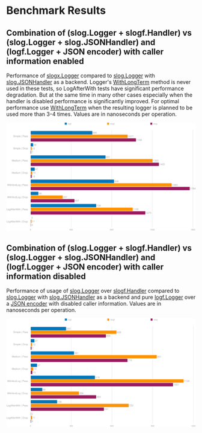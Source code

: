 # Benchmark Results

## Combination of (slog.Logger + slogf.Handler) vs (slog.Logger + slog.JSONHandler) and (logf.Logger + JSON encoder) with caller information enabled

Performance of [slogx.Logger](https://pkg.go.dev/github.com/pamburus/slogx#Logger) compared to [slog.Logger](https://pkg.go.dev/log/slog#Logger) with [slog.JSONHandler](https://pkg.go.dev/log/slog#JSONHandler) as a backend.
Logger's [WithLongTerm](https://pkg.go.dev/github.com/pamburus/slogx#Logger.WithLongTerm) method is never used in these tests, so LogAfterWith tests have significant performance degradation.
But at the same time in many other cases especially when the handler is disabled performance is significantly improved. For optimal performance use [WithLongTerm](https://pkg.go.dev/github.com/pamburus/slogx#Logger.WithLongTerm) when the resulting logger is planned to be used more than 3-4 times.
Values are in nanoseconds per operation.

![Benchmark](benchmark-with-caller.svg)

## Combination of (slog.Logger + slogf.Handler) vs (slog.Logger + slog.JSONHandler) and (logf.Logger + JSON encoder) with caller information disabled

Performance of usage of [slog.Logger](https://pkg.go.dev/log/slog#Logger) over [slogf.Handler](https://pkg.go.dev/github.com/pamburus/slogf#Handler) compared to [slog.Logger](https://pkg.go.dev/log/slog#Logger) with [slog.JSONHandler](https://pkg.go.dev/log/slog#JSONHandler) as a backend and pure [logf.Logger](https://pkg.go.dev/github.com/ssgreg/logf#Logger) over a [JSON encoder](https://pkg.go.dev/github.com/ssgreg/logf#NewJSONEncoder) with disabled caller information.
Values are in nanoseconds per operation.

![Benchmark](benchmark-without-caller.svg)
